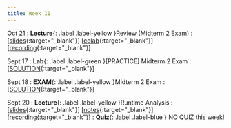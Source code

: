 ```yaml
---
title: Week 11
---
```


Oct 21
: **Lecture**{: .label .label-yellow }Review (Midterm 2 Exam)
  :  \[[slides](https://docs.google.com/presentation/d/1RaN9Cc1kYHdyCMyeBx0UW9S6rdpoK-6LwUovGIgyM6I/edit?usp=sharing){:target="_blank"}\] \[[colab](https://colab.research.google.com/drive/1RtzQvLoxo_1hlqNmQAMw7UUT29gAXki6?usp=sharing){:target="_blank"}\] \[[recording](https://youtu.be/0miMgyrCCrg){:target="_blank"}\]

Sept 17
: **Lab**{: .label .label-green }[PRACTICE] Midterm 2 Exam
  :  \[[SOLUTION](https://drive.google.com/file/d/1gSDFK24uGQX34hMAkNs3oi5jpB-qWRg-/view?usp=sharing){:target="_blank"}\]

Sept 18
: **EXAM**{: .label .label-yellow }Midterm 2 Exam
  :  \[[SOLUTION](https://docs.google.com/document/d/1XIpgIwvZjG4bXGgeAcSaYmJvrVk_f1_z-sAhTgoqWdY/edit?usp=sharing){:target="_blank"}\]

Sept 20
: **Lecture**{: .label .label-yellow }Runtime Analysis
  : \[[slides](https://docs.google.com/presentation/d/1a4NZhTRuPWA65aGrIRhboGVmcjCzFsytarLCFHtQais/edit?usp=sharing){:target="_blank"}\] \[[notes](https://docs.google.com/document/d/1YsNRVOyOUxkKTTBnnUvxyfqkF07UZxH8aWXoVfnyrxk/edit?usp=sharing){:target="_blank"}\] \[[recording](https://youtu.be/xNms00Wl4N0){:target="_blank"}\]
: **Quiz**{: .label .label-blue } NO QUIZ this week!